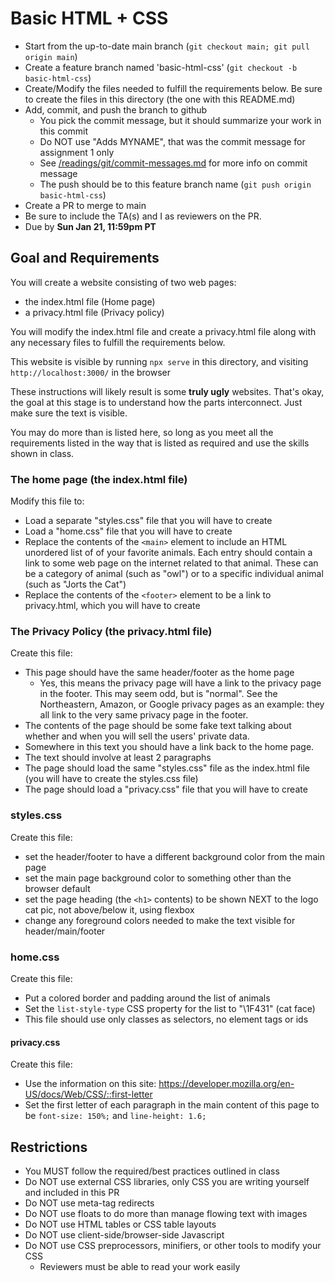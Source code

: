 # Basic HTML + CSS

* Start from the up-to-date main branch (`git checkout main; git pull origin main`)
* Create a feature branch named 'basic-html-css' (`git checkout -b basic-html-css`)
* Create/Modify the files needed to fulfill the requirements below.  Be sure to create the files in this directory (the one with this README.md)
* Add, commit, and push the branch to github
    - You pick the commit message, but it should summarize your work in this commit
    - Do NOT use "Adds MYNAME", that was the commit message for assignment 1 only
    - See [/readings/git/commit-messages.md](/readings/git/commit-messages.md) for more info on commit message
    - The push should be to this feature branch name (`git push origin basic-html-css`) 
* Create a PR to merge to main
* Be sure to include the TA(s) and I as reviewers on the PR.  
* Due by **Sun Jan 21, 11:59pm PT**

## Goal and Requirements

You will create a website consisting of two web pages:
- the index.html file (Home page)
- a privacy.html file (Privacy policy)

You will modify the index.html file and create a privacy.html file along with any necessary files to fulfill the requirements below.

This website is visible by running `npx serve` in this directory, and visiting `http://localhost:3000/` in the browser

These instructions will likely result is some **truly ugly** websites. That's okay, the goal at this stage is to understand how the parts interconnect. Just make sure the text is visible.

You may do more than is listed here, so long as you meet all the requirements listed in the way that is listed as required and use the skills shown in class.

### The home page (the index.html file)

Modify this file to:
- Load a separate "styles.css" file that you will have to create
- Load a "home.css" file that you will have to create
- Replace the contents of the `<main>` element to include an HTML unordered list of of your favorite animals. Each entry should contain a link to some web page on the internet related to that animal. These can be a category of animal (such as "owl") or to a specific individual animal (such as "Jorts the Cat")
- Replace the contents of the `<footer>` element to be a link to privacy.html, which you will have to create

### The Privacy Policy (the privacy.html file)

Create this file:
- This page should have the same header/footer as the home page
  - Yes, this means the privacy page will have a link to the privacy page in the footer.  This may seem odd, but is "normal".  See the Northeastern, Amazon, or Google privacy pages as an example: they all link to the very same privacy page in the footer.
- The contents of the page should be some fake text talking about whether and when you will sell the users' private data.  
- Somewhere in this text you should have a link back to the home page. 
- The text should involve at least 2 paragraphs
- The page should load the same "styles.css" file as the index.html file (you will have to create the styles.css file)
- The page should load a "privacy.css" file that you will have to create

### styles.css

Create this file:
- set the header/footer to have a different background color from the main page
- set the main page background color to something other than the browser default
- set the page heading (the `<h1>` contents) to be shown NEXT to the logo cat pic, not above/below it, using flexbox
- change any foreground colors needed to make the text visible for header/main/footer

### home.css

Create this file:
- Put a colored border and padding around the list of animals
- Set the `list-style-type` CSS property for the list to "\1F431" (cat face)
- This file should use only classes as selectors, no element tags or ids

#### privacy.css

Create this file:
- Use the information on this site: https://developer.mozilla.org/en-US/docs/Web/CSS/::first-letter
- Set the first letter of each paragraph in the main content of this page to be `font-size: 150%;` and `line-height: 1.6;`

## Restrictions
* You MUST follow the required/best practices outlined in class
* Do NOT use external CSS libraries, only CSS you are writing yourself and included in this PR
* Do NOT use meta-tag redirects
* Do NOT use floats to do more than manage flowing text with images
* Do NOT use HTML tables or CSS table layouts
* Do NOT use client-side/browser-side Javascript
* Do NOT use CSS preprocessors, minifiers, or other tools to modify your CSS
  * Reviewers must be able to read your work easily

